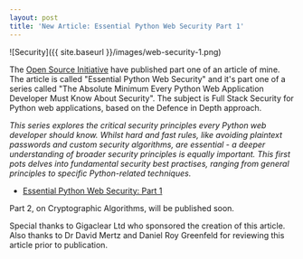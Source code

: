 ```yaml
---
layout: post
title: 'New Article: Essential Python Web Security Part 1'
---
```



![Security]({{ site.baseurl }}/images/web-security-1.png)

The [Open Source Initiative](https://opensource.net/) have published part one of an article of mine. The article is called "Essential Python Web Security" and it's part one of a series called "The Absolute Minimum Every Python Web Application Developer Must Know About Security". The subject is Full Stack Security for Python web applications, based on the Defence in Depth approach.

*This series explores the critical security principles every Python web developer should know. Whilst hard and fast rules, like avoiding plaintext passwords and custom security algorithms, are essential - a deeper understanding of broader security principles is equally important. This first pots delves into fundamental security best practises, ranging from general principles to specific Python-related techniques.*

* [Essential Python Web Security: Part 1](https://opensource.net/essential-python-web-security/)

Part 2, on Cryptographic Algorithms, will be published soon.

Special thanks to Gigaclear Ltd who sponsored the creation of this article. Also thanks to Dr David Mertz and Daniel Roy Greenfeld for reviewing this article prior to publication.
